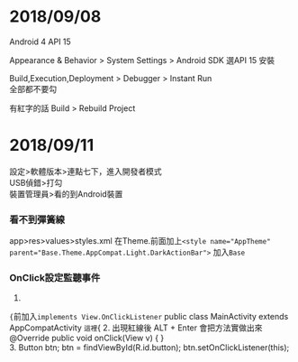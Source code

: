 # 2018/09/08
Android 4
API 15


Appearance & Behavior > System Settings > Android SDK
選API 15 安裝


Build,Execution,Deployment > Debugger > Instant Run  
全部都不要勾

有紅字的話
Build > Rebuild Project

# 2018/09/11
設定>軟體版本>連點七下，進入開發者模式   
USB偵錯>打勾  
裝置管理員>看的到Android裝置

### 看不到彈簧線
app>res>values>styles.xml 
在Theme.前面加上`<style name="AppTheme" parent="Base.Theme.AppCompat.Light.DarkActionBar">`
加入`Base`   




### OnClick設定監聽事件
1.
`{`前加入`implements View.OnClickListener`
public class MainActivity extends AppCompatActivity `這裡`{
2.
出現紅線後 ALT + Enter 會把方法實做出來
    @Override
    public void onClick(View v) {
    }    
3.
Button btn;
btn = findViewById(R.id.button);
btn.setOnClickListener(this);



###